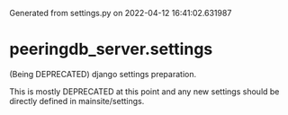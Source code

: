 Generated from settings.py on 2022-04-12 16:41:02.631987

# peeringdb_server.settings

(Being DEPRECATED) django settings preparation.

This is mostly DEPRECATED at this point and any new settings should be directly
defined in mainsite/settings.
